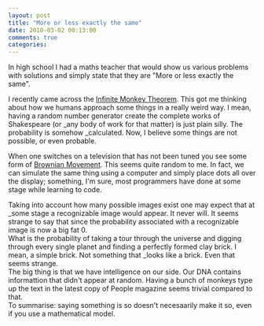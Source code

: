 ```yaml
---
layout: post
title: "More or less exactly the same"
date: 2010-03-02 00:13:00
comments: true
categories: 
---
```


In high school I had a maths teacher that would show us various problems with solutions and simply state that they are "More or less exactly the same".

I recently came across the <a href="http://en.wikipedia.org/wiki/Infinite_monkey_theorem">Infinite Monkey Theorem</a>. This got me thinking about how we humans approach some things in a really weird way. I mean, having a random number generator create the complete works of Shakespeare (or _any body of work for that matter) is just plain silly. The probability is somehow _calculated. Now, I believe some things are not possible, or even probable.

When one switches on a television that has not been tuned you see some form of <a href="http://en.wikipedia.org/wiki/Brownian_motion">Brownian Movement</a>. This seems quite random to me. In fact, we can simulate the same thing using a computer and simply place dots all over the display; something, I'm sure, most programmers have done at some stage while learning to code.

<div>Taking into account how many possible images exist one may expect that at _some stage a recognizable image would appear. It never will. It seems strange to say that since the probability associated with a recognizable image is now a big fat 0.</div>
<div></div>
<div>What is the probability of taking a tour through the universe and digging through every single planet and finding a perfectly formed clay brick. I mean, a simple brick. Not something that _looks like a brick. Even that seems strange.</div>
<div></div>
<div>The big thing is that we have intelligence on our side. Our DNA contains informattion that didn't appear at random. Having a bunch of monkeys type up the text in the latest copy of People magazine seems trivial compared to that.</div>
<div></div>
<div>To summarise: saying something is so doesn't necesaarily make it so, even if you use a mathematical model.</div>